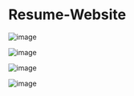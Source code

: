 # Resume-Website

![image](https://user-images.githubusercontent.com/38184193/56472868-b3f60080-646c-11e9-8551-57c22388cd6d.png)

![image](https://user-images.githubusercontent.com/38184193/56472915-426a8200-646d-11e9-90c5-e72772091961.png)

![image](https://user-images.githubusercontent.com/38184193/56472807-0682ed00-646c-11e9-9b49-b88c5b5b256a.png)

![image](https://user-images.githubusercontent.com/38184193/56472830-2c0ff680-646c-11e9-951a-43488d1936ad.png)
